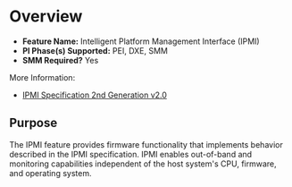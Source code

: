 # Overview

* **Feature Name:** Intelligent Platform Management Interface (IPMI)
* **PI Phase(s) Supported:** PEI, DXE, SMM
* **SMM Required?** Yes

More Information:

* [IPMI Specification 2nd Generation v2.0](https://www.intel.com/content/dam/www/public/us/en/documents/product-briefs/ipmi-second-gen-interface-spec-v2-rev1-1.pdf)

## Purpose

The IPMI feature provides firmware functionality that implements behavior
described in the IPMI specification. IPMI enables out-of-band and monitoring
capabilities independent of the host system's CPU, firmware, and operating
system.
